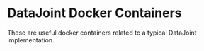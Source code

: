 # DataJoint Docker Containers

These are useful docker containers related to a typical DataJoint implementation.